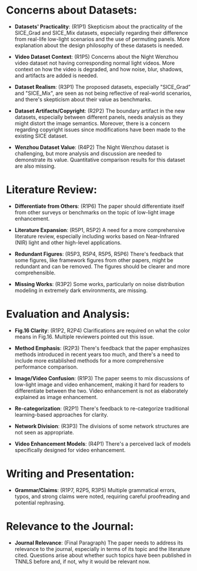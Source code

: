 # Concerns about Datasets:

* **Datasets' Practicality**: (R1P1) Skepticism about the practicality of the SICE_Grad and SICE_Mix datasets, especially regarding their difference from real-life low-light scenarios and the use of permuting panels. More explanation about the design philosophy of these datasets is needed.

* **Video Dataset Context**: (R1P5) Concerns about the Night Wenzhou video dataset not having corresponding normal light videos. More context on how the video is degraded, and how noise, blur, shadows, and artifacts are added is needed.

* **Dataset Realism**: (R3P1) The proposed datasets, especially "SICE_Grad” and "SICE_Mix", are seen as not being reflective of real-world scenarios, and there's skepticism about their value as benchmarks.

* **Dataset Artifacts/Copyright**: (R2P2) The boundary artifact in the new datasets, especially between different panels, needs analysis as they might distort the image semantics. Moreover, there is a concern regarding copyright issues since modifications have been made to the existing SICE dataset.

* **Wenzhou Dataset Value**: (R4P2) The Night Wenzhou dataset is challenging, but more analysis and discussion are needed to demonstrate its value. Quantitative comparison results for this dataset are also missing.


# Literature Review:

* **Differentiate from Others**: (R1P6) The paper should differentiate itself from other surveys or benchmarks on the topic of low-light image enhancement.

* **Literature Expansion**: (R5P1, R5P2) A need for a more comprehensive literature review, especially including works based on Near-Infrared (NIR) light and other high-level applications.

* **Redundant Figures**: (R5P3, R5P4, R5P5, R5P6) There's feedback that some figures, like framework figures from other papers, might be redundant and can be removed. The figures should be clearer and more comprehensible.

* **Missing Works**: (R3P2) Some works, particularly on noise distribution modeling in extremely dark environments, are missing.


# Evaluation and Analysis:

* **Fig.16 Clarity**: (R1P2, R2P4) Clarifications are required on what the color means in Fig.16. Multiple reviewers pointed out this issue.

* **Method Emphasis**: (R2P3) There's feedback that the paper emphasizes methods introduced in recent years too much, and there's a need to include more established methods for a more comprehensive performance comparison.

* **Image/Video Confusion**: (R1P3) The paper seems to mix discussions of low-light image and video enhancement, making it hard for readers to differentiate between the two. Video enhancement is not as elaborately explained as image enhancement.

* **Re-categorization**: (R2P1) There's feedback to re-categorize traditional learning-based approaches for clarity.

* **Network Division**: (R3P3) The divisions of some network structures are not seen as appropriate.

* **Video Enhancement Models**: (R4P1) There's a perceived lack of models specifically designed for video enhancement.


# Writing and Presentation:

* **Grammar/Claims**: (R1P7, R2P5, R3P5) Multiple grammatical errors, typos, and strong claims were noted, requiring careful proofreading and potential rephrasing.

# Relevance to the Journal:

* **Journal Relevance**: (Final Paragraph) The paper needs to address its relevance to the journal, especially in terms of its topic and the literature cited. Questions arise about whether such topics have been published in TNNLS before and, if not, why it would be relevant now.
